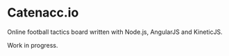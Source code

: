 Catenacc.io
==========
Online football tactics board written with Node.js, AngularJS and KineticJS.

Work in progress.
